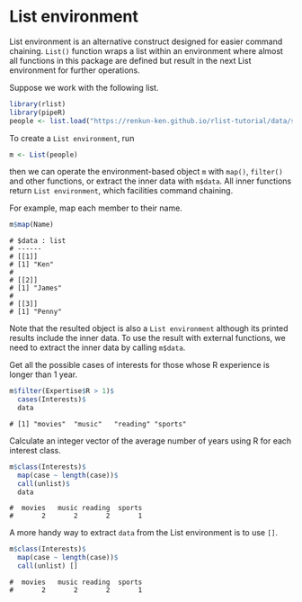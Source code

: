 

# List environment

List environment is an alternative construct designed for easier command chaining. `List()` function wraps a list within an environment where almost all functions in this package are defined but result in the next List environment for further operations.

Suppose we work with the following list.


```r
library(rlist)
library(pipeR)
people <- list.load("https://renkun-ken.github.io/rlist-tutorial/data/sample.json")
```

To create a `List environment`, run


```r
m <- List(people)
```

then we can operate the environment-based object `m` with `map()`, `filter()` and other functions, or extract the inner data with `m$data`. All inner functions return `List environment`, which facilities command chaining.

For example, map each member to their name.


```r
m$map(Name)
```

```
# $data : list 
# ------
# [[1]]
# [1] "Ken"
# 
# [[2]]
# [1] "James"
# 
# [[3]]
# [1] "Penny"
```

Note that the resulted object is also a `List environment` although its printed results include the inner data. To use the result with external functions, we need to extract the inner data by calling `m$data`.

Get all the possible cases of interests for those whose R experience is longer than 1 year.


```r
m$filter(Expertise$R > 1)$
  cases(Interests)$
  data
```

```
# [1] "movies"  "music"   "reading" "sports"
```

Calculate an integer vector of the average number of years using R for each interest class.


```r
m$class(Interests)$
  map(case ~ length(case))$
  call(unlist)$
  data
```

```
#  movies   music reading  sports 
#       2       2       2       1
```

A more handy way to extract `data` from the List environment is to use `[]`.


```r
m$class(Interests)$
  map(case ~ length(case))$
  call(unlist) []
```

```
#  movies   music reading  sports 
#       2       2       2       1
```

